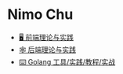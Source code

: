 # Nimo Chu

- [🖥️ 前端理论与实践](https://fe.nimo.run/)
- [🕸️ 后端理论与实践](https://be.nimo.run/)
- [⌨️ Golang 工具/实践/教程/实战](https://goclub.run/)
